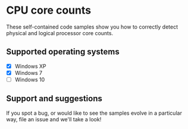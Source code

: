# CPU core counts

These self-contained code samples show you how to correctly detect physical and logical processor core counts.

## Supported operating systems

- [x] Windows XP
- [x] Windows 7
- [ ] Windows 10

## Support and suggestions

If you spot a bug, or would like to see the samples evolve in a particular way, file an issue and we'll take a look!
